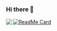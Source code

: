 ### Hi there 👋

<img align="left" src="https://github-readme-stats.codestackr.vercel.app/api?username=teenari&show_icons=true&theme=synthwave" />


[![ReadMe Card](https://github-readme-stats.vercel.app/api/pin/?username=teenari&repo=wbd)](https://github.com/teenari/wbd)
